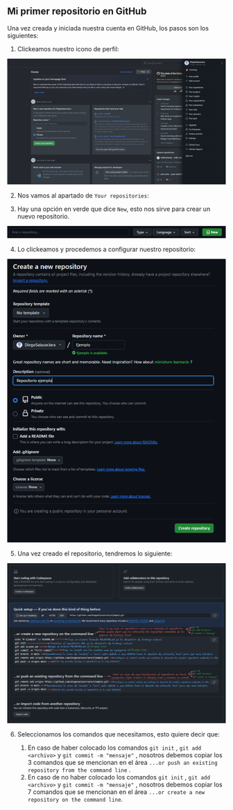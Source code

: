 
## Mi primer repositorio en GitHub

Una vez creada y iniciada nuestra cuenta en GitHub, los pasos son los siguientes:

1. Clickeamos nuestro icono de perfil:

![repo1.png](../images/repo1.png)

2. Nos vamos al apartado de `Your repositories`:

3. Hay una opción en verde que dice `New`, esto nos sirve para crear un nuevo repositorio.

![repo2.png](../images/repo2.png)

4. Lo clickeamos y procedemos a configurar nuestro repositorio:

![repo3.png](../images/repo3.png)

5. Una vez creado el repositorio, tendremos lo siguiente:

![repo4.png](../images/repo4.png)

6. Seleccionamos los comandos que necesitamos, esto quiere decir que:

    1. En caso de haber colocado los comandos `git init` , `git add <archivo>`  y `git commit -m "mensaje"` , nosotros debemos copiar los 3 comandos que se mencionan en el área `...or push an existing repository from the command line` .
    2. En caso de no haber colocado los comandos `git init` , `git add <archivo>`  y `git commit -m "mensaje"` , nosotros debemos copiar los 7 comandos que se mencionan en el área `...or create a new repository on the command line`.